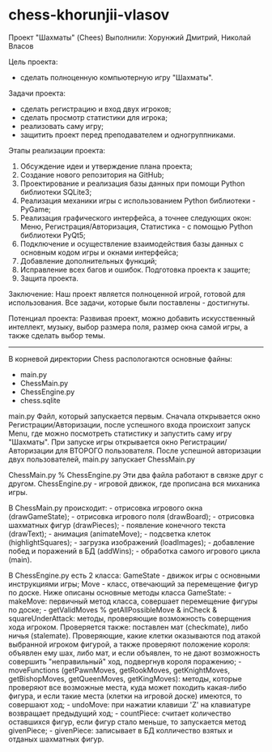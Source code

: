 # chess-khorunjii-vlasov

Проект "Шахматы" (Chees)
Выполнили: Хорунжий Дмитрий, Николай Власов

Цель проекта: 
  - сделать полноценную компьютерную игру "Шахматы".

Задачи проекта:
  - сделать регистрацию и вход двух игроков;
  - сделать просмотр статистики для игрока;
  - реализовать саму игру;
  - защитить проект перед преподавателем и одногруппниками.

Этапы реализации проекта:
  1) Обсуждение идеи и утверждение плана проекта;
  2) Создание нового репозитория на GitHub;
  3) Проектирование и реализация базы данных при помощи Python библиотеки SQLite3;
  4) Реализация механики игры с использованием Python библиотеки - PyGame;
  5) Реализация графического интерфейса, а точнее следующих окон: Меню, Регистрация/Авторизация, Статистика - с помощью Python библиотеки PyQt5;
  6) Подключение и осуществление взаимодействия базы данных с основным кодом игры и окнами интерфейса;
  7) Добавление дополнительных функций;
  8) Исправление всех багов и ошибок. Подготовка проекта к защите;
  9) Защита проекта.
  
Заключение:
  Наш проект является полноценной игрой, готовой для использования. 
  Все задачи, которые были поставлены - достигнуты.
  
Потенциал проекта:
  Развивая проект, можно добавить искусственный интеллект, музыку, выбор размера поля, размер окна самой игры, а также сделать выбор темы.
  
________________________________________________________________________________________________________________________________________________


В корневой директории Chess распологаются основные файны:
  - main.py
  - ChessMain.py
  - ChessEngine.py
  - chess.sqlite
  
main.py
  Файл, который запускается первым.
  Сначала открывается окно Регистрации/Авторизации, после успешного входа происхоит запуск Menu, где можно посмотреть статистику и запустить саму игру "Шахматы".
  При запуске игры открывается окно Регистрации/Авторизации для ВТОРОГО пользователя.
  После успешной авторизации двух пользователей, main.py запускает ChessMain.py
  
ChessMain.py % ChessEngine.py
  Эти два файла работают в связке друг с другом.
  ChessEngine.py - игровой движок, где прописана вся миханика игры.
  
  В ChessMain.py происходит:
    - отрисовка игрового окна (drawGameState);
    - отрисовка игрового поля (drawBoard);
    - отрисовка шахматных фигур (drawPieces);
    - появление конечного текста (drawText);
    - анимация (animateMove);
    - подсветка клеток (highlightSquares);
    - загрузка изображений (loadImages);
    - добавление побед и поражений в БД (addWins);
    - обработка самого игрового цикла (main).
    
  В ChessEngine.py есть 2 класса: GameState - движок игры с основными инструкциями игры; Move - класс, отвечающий за перемещение фигур по доске.
  Ниже описаны основные методы класса GameState:
    - makeMove: первичный метод класса, совершает перемещение фигуры по доске;
    - getValidMoves % getAllPossibleMove & inCheck & squareUnderAttack: методы, проверяющие возможность соверщения хода игроком. Проверяется также: поставлен мат (checkmate),         либо ничья (stalemate). Проверяющие, какие клетки оказываются под атакой выбранной игроком фигурой, а также проверяют положение короля: объявлен ему шах, либо мат, и если       объявлен, то не дают возможность совершить "неправильный" ход, подвергнув короля поражению;
    - moveFunctions (getPawnMoves, getRookMoves, getKnightMoves, getBishopMoves, getQueenMoves, getKingMoves): методы, которые проверяют все возможные места, куда может               походить какая-либо фигура, и если такие места (клетки на игровой доске) имеются, то совершают ход;
    - undoMove: при нажатии клавиши 'Z' на клавиатуре возвращает предыдущий ход;
    - countPiece: считает количество оставшихся фигур, если фигур стало меньше, то запускается метод givenPiece;
    - givenPiece: записывает в БД колличество взятых и отданых шахматных фигур.
